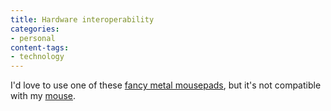 ```yaml
---
title: Hardware interoperability
categories:
- personal
content-tags:
- technology
---
```


I'd love to use one of these [fancy metal
mousepads][1], but it's not compatible with my [mouse][2].

   [1]: http://www.steelpad.com/products.asp
   [2]: http://www.logitech.com/index.cfm?page=products/details&CRID=3&CONTENTID=4992&countryid=19&languageid=1
